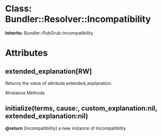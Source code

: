 # Class: Bundler::Resolver::Incompatibility
**Inherits:** Bundler::PubGrub::Incompatibility
    



# Attributes
## extended_explanation[RW] [](#attribute-i-extended_explanation)
Returns the value of attribute extended_explanation.


#Instance Methods
## initialize(terms, cause:, custom_explanation:nil, extended_explanation:nil) [](#method-i-initialize)

**@return** [Incompatibility] a new instance of Incompatibility

